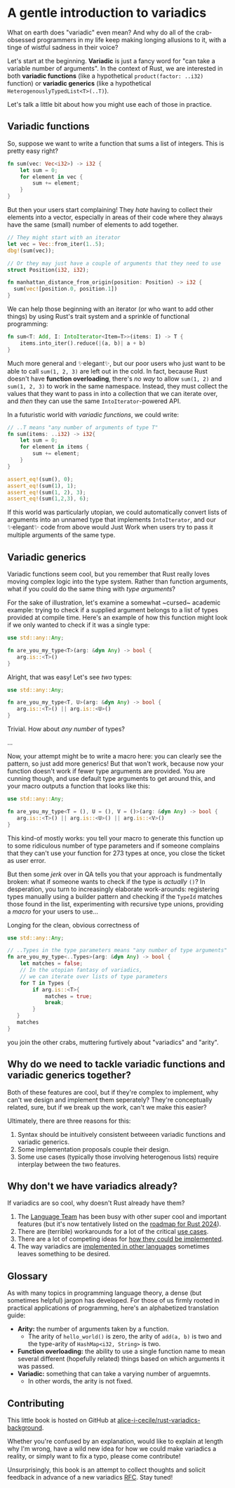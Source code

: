# A gentle introduction to variadics

What on earth does "variadic" even mean?
And why do all of the crab-obsessed programmers in my life keep making longing allusions to it, with a tinge of wistful sadness in their voice?

Let's start at the beginning.
**Variadic** is just a fancy word for "can take a variable number of arguments".
In the context of Rust, we are interested in both **variadic functions** (like a hypothetical `product(factor: ..i32)` function) or **variadic generics** (like a hypothetical `HeterogenouslyTypedList<T>(..T)`).

Let's talk a little bit about how you might use each of those in practice.

## Variadic functions

So, suppose we want to write a function that sums a list of integers. This is pretty easy right?

```rust
fn sum(vec: Vec<i32>) -> i32 {
    let sum = 0;
    for element in vec {
        sum += element;
    }
}
```

But then your users start complaining! They *hate* having to collect their elements into a vector,
especially in areas of their code where they always have the same (small) number of elements to add together.

```rust
// They might start with an iterator
let vec = Vec::from_iter(1..5);
dbg!(sum(vec));

// Or they may just have a couple of arguments that they need to use
struct Position(i32, i32);

fn manhattan_distance_from_origin(position: Position) -> i32 {
  sum(vec![position.0, position.1])
}
```

We can help those beginning with an iterator (or who want to add other things) by using Rust's trait system and a sprinkle of functional programming:

```rust
fn sum<T: Add, I: IntoIterator<Item=T>>(items: I) -> T {
    items.into_iter().reduce(|(a, b)| a + b)
}
```

Much more general and ✨elegant✨, but our poor users who just want to be able to call `sum(1, 2, 3)` are left out in the cold.
In fact, because Rust doesn't have **function overloading**, there's *no way* to allow `sum(1, 2)` and `sum(1, 2, 3)` to work in the same namespace.
Instead, they must collect the values that they want to pass in into a collection that we can iterate over, and *then* they can use the same `IntoIterator`-powered API.

In a futuristic world with *variadic functions*, we could write:

```rust
// ..T means "any number of arguments of type T"
fn sum(items: ..i32) -> i32{
    let sum = 0;
    for element in items {
        sum += element;
    }
}

assert_eq!(sum(), 0);
assert_eq!(sum(1), 1);
assert_eq!(sum(1, 2), 3);
assert_eq!(sum(1,2,3), 6);
```

If this world was particularly utopian, we could automatically convert lists of arguments into an unnamed type that implements `IntoIterator`,
and our ✨elegant✨ code from above would Just Work when users try to pass it multiple arguments of the same type.

## Variadic generics

Variadic functions seem cool, but you remember that Rust really loves moving complex logic into the type system.
Rather than function arguments, what if you could do the same thing with *type arguments*?

For the sake of illustration, let's examine a somewhat ~cursed~ academic example: trying to check if a supplied argument belongs to a list of types provided at compile time.
Here's an example of how this function might look if we only wanted to check if it was a single type:

```rust
use std::any::Any;

fn are_you_my_type<T>(arg: &dyn Any) -> bool {
   arg.is::<T>()
}
```

Alright, that was easy! Let's see *two* types:

```rust
use std::any::Any;

fn are_you_my_type<T, U>(arg: &dyn Any) -> bool {
   arg.is::<T>() || arg.is::<U>()
}
```

Trivial.
How about *any number* of types?

...

Now, your attempt might be to write a macro here: you can clearly see the pattern, so just add more generics!
But that won't work, because now your function doesn't work if fewer type arguments are provided.
You are cunning though, and use default type arguments to get around this, and your macro outputs a function that looks like this:

```rust
use std::any::Any;

fn are_you_my_type<T = (), U = (), V = ()>(arg: &dyn Any) -> bool {
   arg.is::<T>() || arg.is::<U>() || arg.is::<V>()
}
```

This kind-of mostly works: you tell your macro to generate this function up to some ridiculous number of type parameters and if someone complains that they can't use your function for 273 types at once, you close the ticket as user error.

But then some *jerk* over in QA tells you that your approach is fundmentally broken: what if someone wants to check if the type is *actually* `()`?
In desperation, you turn to increasingly elaborate work-arounds: registering types manually using a builder pattern and checking if the `TypeId` matches those found in the list, experimenting with recursive type unions, providing a *macro* for your users to use...

Longing for the clean, obvious correctness of

```rust
use std::any::Any;

// ..Types in the type parameters means "any number of type arguments"
fn are_you_my_type<..Types>(arg: &dyn Any) -> bool {
    let matches = false;
    // In the utopian fantasy of variadics,
    // we can iterate over lists of type parameters
    for T in Types {
        if arg.is::<T>{
            matches = true;
            break;
        }
   }
   matches
}
```

you join the other crabs, muttering furtively about "variadics" and "arity".

## Why do we need to tackle variadic functions and variadic generics together?

Both of these features are cool, but if they're complex to implement, why can't we design and implement them seperately?
They're conceptually related, sure, but if we break up the work, can't we make this easier?

Ultimately, there are three reasons for this:

1. Syntax should be intuitively consistent betweeen variadic functions and variadic generics.
2. Some implementation proposals couple their design.
3. Some use cases (typically those involving heterogenous lists) require interplay between the two features.

## Why don't we have variadics already?

If variadics are so cool, why doesn't Rust already have them?

1. The [Language Team](https://www.rust-lang.org/governance/teams/lang) has been busy with other super cool and important features (but it's now tentatively listed on the [roadmap for Rust 2024](https://blog.rust-lang.org/inside-rust/2022/04/04/lang-roadmap-2024.html#looking-forward-1)).
2. There are (terrible) workarounds for a lot of the critical [use cases](use-cases/use-cases.md).
3. There are a lot of competing ideas for [how they could be implemented](implementation-proposals/proposals.md).
4. The way variadics are [implemented in other languages](variadics-in-other-langs/language-comparisons.md) sometimes leaves something to be desired.

## Glossary

As with many topics in programming language theory, a dense (but sometimes helpful) jargon has developed.
For those of us firmly rooted in practical applications of programming, here's an alphabetized translation guide:

- **Arity:** the number of arguments taken by a function.
  - The arity of `hello_world()` is zero, the arity of `add(a, b)` is two and the type-arity of `HashMap<i32, String>` is two.
- **Function overloading:** the ability to use a single function name to mean several different (hopefully related) things based on which arguments it was passed.
- **Variadic:** something that can take a varying number of arguemnts.
  - In other words, the arity is not fixed.

## Contributing

This little book is hosted on GitHub at [alice-i-cecile/rust-variadics-background](https://github.com/alice-i-cecile/rust-variadics-background).

Whether you're confused by an explanation, would like to explain at length why I'm wrong, have a wild new idea for how we could make variadics a reality, or simply want to fix a typo, please come contribute!

Unsurprisingly, this book is an attempt to collect thoughts and solicit feedback in advance of a new variadics [RFC](https://github.com/rust-lang/rfcs).
Stay tuned!
